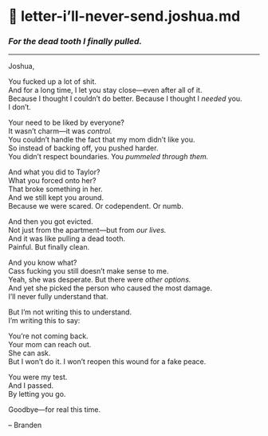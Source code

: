 # 🚫 letter-i’ll-never-send.joshua.md
### *For the dead tooth I finally pulled.*

---

Joshua,

You fucked up a lot of shit.  
And for a long time, I let you stay close—even after all of it.  
Because I thought I couldn’t do better. Because I thought I *needed* you.  
I don’t.

Your need to be liked by everyone?  
It wasn’t charm—it was *control.*  
You couldn’t handle the fact that my mom didn’t like you.  
So instead of backing off, you pushed harder.  
You didn’t respect boundaries. You *pummeled through them.*

And what you did to Taylor?  
What you forced onto her?  
That broke something in her.  
And we still kept you around.  
Because we were scared. Or codependent. Or numb.

And then you got evicted.  
Not just from the apartment—but from *our lives.*  
And it was like pulling a dead tooth.  
Painful. But finally clean.

And you know what?  
Cass fucking you still doesn’t make sense to me.  
Yeah, she was desperate. But there were *other options.*  
And yet she picked the person who caused the most damage.  
I’ll never fully understand that.

But I’m not writing this to understand.  
I’m writing this to say:

You’re not coming back.  
Your mom can reach out.  
She can ask.  
But I won’t do it. I won’t reopen this wound for a fake peace.

You were my test.  
And I passed.  
By letting you go.

Goodbye—for real this time.

– Branden

